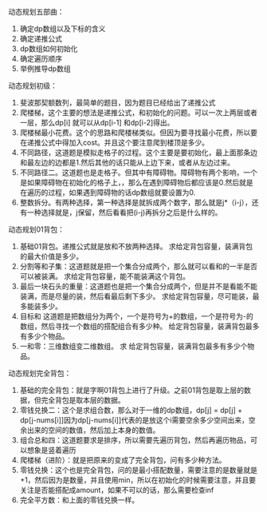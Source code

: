 动态规划五部曲：
1. 确定dp数组以及下标的含义
2. 确定递推公式
3. dp数组如何初始化
4. 确定遍历顺序
5. 举例推导dp数组

动态规划初级：
1. 斐波那契额数列，最简单的题目，因为题目已经给出了递推公式
2. 爬楼梯，这个主要的想法是递推公式，和初始化的问题。可以一次上两层或者一层，那么dp[i] 就可以从dp[i-1] 和dp[i-2]得出。
3. 爬楼梯最小花费。这个的思路和爬楼梯类似。但因为要寻找最小花费，所以要在递推公式中得加入cost。并且这个要注意爬到楼顶是多少。
4. 不同路径，这道题是模拟走格子的过程。这个主要是要初始化，最上面那条边和最左边的边都是1.然后其他的话只能从上边下来，或者从左边过来。
5. 不同路径二。这道题也是走格子。但其中有障碍物。障碍物有两个影响，一个是如果障碍物在初始化的格子上，，那么在遇到障碍物后都应该是0.然后就是在遍历的过程，如果遇到障碍物的话dp数组就要设置为0.
6. 整数拆分。有两种选择，第一种选择是就拆成两个数字，那么就是j*（i-j），还有一种选择就是，j保留，然后看看把(i-j)再拆分之后是什么样的。

动态规划01背包：
1. 基础01背包。递推公式就是放和不放两种选择。
求给定背包容量，装满背包的最大价值是多少。
2. 分割等和子集：这道题就是把一个集合分成两个，那么就可以看和的一半是否可以被装满。
求给定背包容量，能不能装满这个背包。
3. 最后一块石头的重量：这道题也是把一个集合分成两个，但是并不是看能不能装满，而是尽量的装，然后看最后剩下多少。
求给定背包容量，尽可能装，最多能装多少。
4. 目标和 这道题是把数组分为两个，一个是符号为+的数组，一个是符号为-的数组，然后寻找一个数组的搭配组合有多少种。
给定背包容量，装满背包最多有多少个物品。
5. 一和零：三维数组变二维数组。
求 给定背包容量，装满背包最多有多少个物品。

动态规划完全背包：
1. 基础的完全背包：就是字啊01背包上进行了升级。之前01背包是取上层的数据，但完全背包是取本层的数据。
2. 零钱兑换二：这个是求组合数，那么对于一维的dp数组，dp[j] = dp[j] + dp[j-nums[i]]因为dp[j-nums[i]]代表的是放这个i需要空余多少空间出来，空余出来的空间的数值，然后加上本身的数值。
3. 组合总和四：这道题要求是排序，所以需要先遍历背包，然后再遍历物品，可以想象是竖着遍历
4. 爬楼梯（进阶）：就是把原来的变成了完全背包，问有多少种方法。
5. 零钱兑换：这个也是完全背包，问的是最小搭配数量，需要注意的是数量就是+1，然后因为是数量，并且使用min，所以在初始化的时候需要注意，并且要关注是否能搭配成amount，如果不可以的话，那么需要检查inf
6. 完全平方数：和上面的零钱兑换一样。
